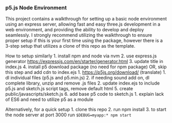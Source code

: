 ### p5.js Node Environment

This project contains a walkthrough for setting up a basic node environment using an express server, allowing fast and easy three.js development in a web environment, and providing the ability to develop and deploy seamlessly. I strongly recommend utilizing the walkthrough to ensure proper setup if this is your first time using the package, however there is a 3-step setup that utilizes a clone of this repo as the template.

How to setup similarly
    1. install npm and node via nvm
    2. use express.js generator https://expressjs.com/en/starter/generator.html
    3. update title in index.js
    4. install p5 download package (no need for npm package) OR, skip this step and add cdn to index.ejs
       1. https://p5js.org/download/ (translate)
          1. dl individual files (p5.js and p5.min.js)
          2. if needing sound add on, dl complete library, unzip and remove .js files
       2. update index.ejs to include p5.js and sketch.js script tags, remove default html
    5. create public/javascripts/sketch.js
    6. add base p5 code to sketch.js
        1. explain lack of ES6 and need to utilize p5 as a module

Alternatively, for a quick setup
    1. clone this repo
    2. run npm install
    3. to start the node server at port 3000 run 
        ```
        $DEBUG=myapp:* npm start
        ```